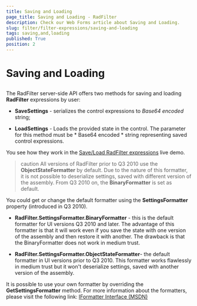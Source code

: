 ```yaml
---
title: Saving and Loading
page_title: Saving and Loading - RadFilter
description: Check our Web Forms article about Saving and Loading.
slug: filter/filter-expressions/saving-and-loading
tags: saving,and,loading
published: True
position: 2
---
```


# Saving and Loading



## 

The RadFilter server-side API offers two methods for saving and loading **RadFilter** expressions by user:

* **SaveSettings** - serializes the control expressions to *Base64 encoded* string;

* **LoadSettings** - Loads the provided state in the control. The parameter for this method must be * Base64 encoded * string representing saved control expressions.

You see how they work in the [Save/Load RadFilter expressions](https://demos.telerik.com/aspnet-ajax/filter/examples/saveloadexpressions/defaultcs.aspx) live demo.

>caution All versions of RadFilter prior to Q3 2010 use the **ObjectStateFormatter** by default. Due to the nature of this formatter, it is not possible to deserialize settings, saved with different version of the assembly. From Q3 2010 on, the **BinaryFormatter** is set as default.
>


You could get or change the default formatter using the **SettingsFormatter** property (introduced in Q3 2010).

* **RadFilter.SettingsFormatter.BinaryFormatter** - this is the default formatter for UI versions Q3 2010 and later. The advantage of this formatter is that it will work even if you save the state with one version of the assembly and then restore it with another. The drawback is that the BinaryFormatter does not work in medium trust.

* **RadFilter.SettingsFormatter.ObjectStateFormatter**- the default formatter in UI versions prior to Q3 2010. This formatter works flawlessly in medium trust but it won't deserialize settings, saved with another version of the assembly.

It is possible to use your own formatter by overriding the **GetSettingsFormatter** method. For more information about the formatters, please visit the following link: [IFormatter Interface (MSDN)](https://msdn.microsoft.com/en-us/library/system.runtime.serialization.iformatter%28v=VS.90%29.aspx)
